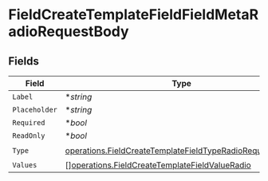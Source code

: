 # FieldCreateTemplateFieldFieldMetaRadioRequestBody


## Fields

| Field                                                                                                                                | Type                                                                                                                                 | Required                                                                                                                             | Description                                                                                                                          |
| ------------------------------------------------------------------------------------------------------------------------------------ | ------------------------------------------------------------------------------------------------------------------------------------ | ------------------------------------------------------------------------------------------------------------------------------------ | ------------------------------------------------------------------------------------------------------------------------------------ |
| `Label`                                                                                                                              | **string*                                                                                                                            | :heavy_minus_sign:                                                                                                                   | N/A                                                                                                                                  |
| `Placeholder`                                                                                                                        | **string*                                                                                                                            | :heavy_minus_sign:                                                                                                                   | N/A                                                                                                                                  |
| `Required`                                                                                                                           | **bool*                                                                                                                              | :heavy_minus_sign:                                                                                                                   | N/A                                                                                                                                  |
| `ReadOnly`                                                                                                                           | **bool*                                                                                                                              | :heavy_minus_sign:                                                                                                                   | N/A                                                                                                                                  |
| `Type`                                                                                                                               | [operations.FieldCreateTemplateFieldTypeRadioRequestBody2](../../models/operations/fieldcreatetemplatefieldtyperadiorequestbody2.md) | :heavy_check_mark:                                                                                                                   | N/A                                                                                                                                  |
| `Values`                                                                                                                             | [][operations.FieldCreateTemplateFieldValueRadio](../../models/operations/fieldcreatetemplatefieldvalueradio.md)                     | :heavy_minus_sign:                                                                                                                   | N/A                                                                                                                                  |